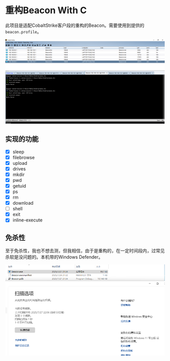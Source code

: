 # 重构Beacon  With C 

此项目是适配CobaltStrike客户段的重构的Beacon。需要使用到提供的`beacon.profile`。

![image-20250727213547898](README.assets/image-20250727213547898.png)

## 实现的功能

- [x] sleep
- [x] filebrowse
- [x] upload
- [x] drives
- [x] mkdir
- [x] pwd
- [x] getuid
- [x] ps
- [x] rm
- [x] download
- [ ] shell
- [x] exit
- [x] inline-execute

## 免杀性

至于免杀性，我也不想去测，但我相信，由于是重构的，在一定时间段内，过常见杀软是没问题的。本机带的Windows Defender。

![image-20250727220705667](README.assets/image-20250727220705667.png)
